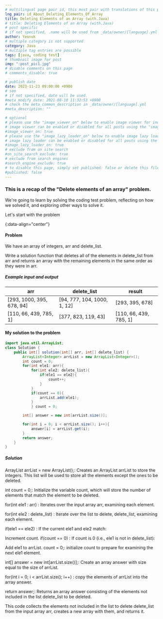 ```yaml
---
# multilingual page pair id, this must pair with translations of this page. (This name must be unique)
lng_pair: id_About_Deleting_Elements_Of_Array
title: Deleting Elements of an Array (with.Java)
# title: Deleting Elements of an Array (with.Java)
# post specific
# if not specified, .name will be used from _data/owner/[language].yml
author: Yeonuk
# multiple category is not supported
category: Java
# multiple tag entries are possible
tags: [java, coding test]
# thumbnail image for post
img: ":post_pic1.jpg"
# disable comments on this page
# comments_disable: true

# publish date
date: 2023-11-23 09:00:00 +0900
# seo
# if not specified, date will be used.
#meta_modify_date: 2021-08-10 11:32:53 +0900
# check the meta_common_description in _data/owner/[language].yml
#meta_description: ""

# optional
# please use the "image_viewer_on" below to enable image viewer for individual pages or posts (_posts/ or [language]/_posts folders).
# image viewer can be enabled or disabled for all posts using the "image_viewer_posts: true" setting in _data/conf/main.yml.
#image_viewer_on: true
# please use the "image_lazy_loader_on" below to enable image lazy loader for individual pages or posts (_posts/ or [language]/_posts folders).
# image lazy loader can be enabled or disabled for all posts using the "image_lazy_loader_posts: true" setting in _data/conf/main.yml.
#image_lazy_loader_on: true
# exclude from on site search
#on_site_search_exclude: true
# exclude from search engines
#search_engine_exclude: true
# to disable this page, simply set published: false or delete this file
#published: false
---
```


<!-- outline-start -->

### This is a recap of the "Delete elements of an array" problem.

We're going to learn by solving the coding test problem, reflecting on how we solved it, and exploring other ways to solve it.

Let's start with the problem

{:data-align="center"}

<!-- outline-end -->

#### Problem

We have an array of integers, arr and delete_list.

Write a solution function that deletes all of the elements in delete_list from arr and returns an array with the remaining elements in the same order as they were in arr.

##### Example input and output

| arr                       | delete_list                 | result                 |
| ------------------------- | --------------------------- | ---------------------- |
| [293, 1000, 395, 678, 94] | [94, 777, 104, 1000, 1, 12] | [293, 395, 678]        |
| [110, 66, 439, 785, 1]    | [377, 823, 119, 43]         | [110, 66, 439, 785, 1] |

#### My solution to the problem

```java
import java.util.ArrayList;
class Solution {
    public int[] solution(int[] arr, int[] delete_list) {
        ArrayList<Integer> arrList = new ArrayList<Integer>();
        int count = 0;
        for(int ele1: arr){
            for(int ele2: delete_list){
                if(ele1 == ele2){
                    count++;
                }
            }
            if(count == 0){
                arrList.add(ele1);
            }
            } count = 0;

        int[] answer = new int[arrList.size()];

        for(int i = 0; i < arrList.size(); i++){
            answer[i] = arrList.get(i);
        }
        return answer;
    }
}
```

##### Solution

ArrayList<Integer> arrList = new ArrayList<Integer>();: Creates an ArrayList arrList to store the integers. This list will be used to store all the elements except the ones to be deleted.

int count = 0;: Initialize the variable count, which will store the number of elements that match the element to be deleted.

for(int ele1 : arr) : Iterates over the input array arr, examining each element.

for(int ele2 : delete_list) : Iterate over the list to delete, delete_list, examining each element.

if(ele1 == ele2) : If the current ele1 and ele2 match:

Increment count.
if(count == 0) : If count is 0 (i.e., ele1 is not in delete_list):

Add ele1 to arrList.
count = 0;: initialize count to prepare for examining the next ele1 element.

int[] answer = new int[arrList.size()];: Create an array answer with size equal to the size of arrList.

for(int i = 0; i < arrList.size(); i++) : copy the elements of arrList into the array answer.

return answer;: Returns an array answer consisting of the elements not included in the list delete_list to be deleted.

This code collects the elements not included in the list to delete delete_list from the input array arr, creates a new array with them, and returns it.
